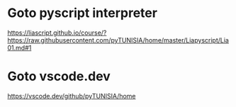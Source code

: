 
# Goto pyscript interpreter 


https://liascript.github.io/course/?https://raw.githubusercontent.com/pyTUNISIA/home/master/Liapyscript/Lia01.md#1


# Goto vscode.dev


https://vscode.dev/github/pyTUNISIA/home